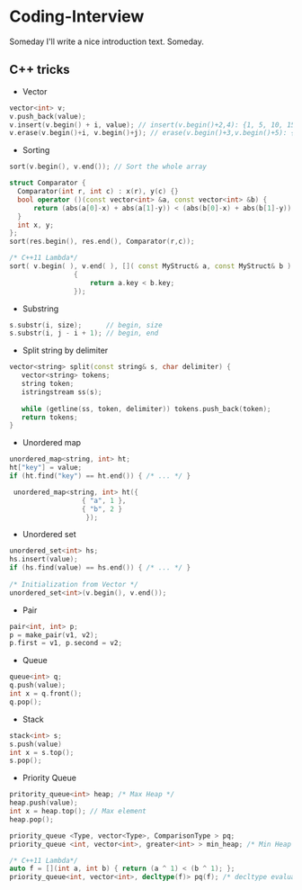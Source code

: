 # Coding-Interview

Someday I'll write a nice introduction text. Someday.

## C++ tricks
* Vector
``` cpp
vector<int> v;
v.push_back(value);
v.insert(v.begin() + i, value); // insert(v.begin()+2,4): {1, 5, 10, 15} => {1, 5, 4, 10, 15} 
v.erase(v.begin()+i, v.begin()+j); // erase(v.begin()+3,v.begin()+5): {0, 1, 2, 3, 4, 5, 6} => {0, 1, 2, 5, 6}
  ```
* Sorting
``` cpp
sort(v.begin(), v.end()); // Sort the whole array

struct Comparator {
  Comparator(int r, int c) : x(r), y(c) {}
  bool operator ()(const vector<int> &a, const vector<int> &b) {
	  return (abs(a[0]-x) + abs(a[1]-y)) < (abs(b[0]-x) + abs(b[1]-y));
  }
  int x, y;
};
sort(res.begin(), res.end(), Comparator(r,c));

/* C++11 Lambda*/
sort( v.begin( ), v.end( ), []( const MyStruct& a, const MyStruct& b )
				{
   					return a.key < b.key;
				});
  ```
  
* Substring
``` cpp
s.substr(i, size);      // begin, size
s.substr(i, j - i + 1); // begin, end
  ```
* Split string by delimiter
``` cpp
vector<string> split(const string& s, char delimiter) {
   vector<string> tokens;
   string token;
   istringstream ss(s);
   
   while (getline(ss, token, delimiter)) tokens.push_back(token);
   return tokens;
}
  ```

* Unordered map
``` cpp
unordered_map<string, int> ht;
ht["key"] = value;
if (ht.find("key") == ht.end()) { /* ... */ }

 unordered_map<string, int> ht({
				  { "a", 1 },
				  { "b", 2 }
  	  	  	       });
  ```
* Unordered set
``` cpp
unordered_set<int> hs;
hs.insert(value);
if (hs.find(value) == hs.end()) { /* ... */ }
 
/* Initialization from Vector */
unordered_set<int>(v.begin(), v.end());
 ```
 
* Pair
``` cpp
pair<int, int> p;
p = make_pair(v1, v2);
p.first = v1, p.second = v2;
  ```
 * Queue
 ``` cpp
queue<int> q;
q.push(value);
int x = q.front();
q.pop();
  ```
 * Stack
 ``` cpp
stack<int> s;
s.push(value)
int x = s.top();
s.pop();
 ```
 
 * Priority Queue 
 ``` cpp
 pritority_queue<int> heap; /* Max Heap */
 heap.push(value);
 int x = heap.top(); // Max element
 heap.pop();

 priority_queue <Type, vector<Type>, ComparisonType > pq;
 priority_queue <int, vector<int>, greater<int> > min_heap; /* Min Heap */
 
 /* C++11 Lambda*/
 auto f = [](int a, int b) { return (a ^ 1) < (b ^ 1); };
 priority_queue<int, vector<int>, decltype(f)> pq(f); /* decltype evaluates the type of a expression */
  
 ```
